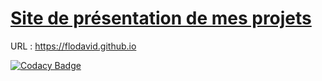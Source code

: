 # [Site de présentation de mes projets](flodavid.github.io)

URL : https://flodavid.github.io

[![Codacy Badge](https://api.codacy.com/project/badge/grade/97bcd685973d4fb097048396cef3278b)](https://www.codacy.com/app/fl-david-53/flodavid-github-io)

